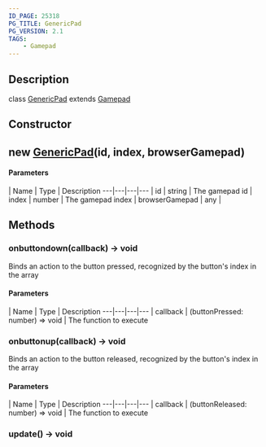 ```yaml
---
ID_PAGE: 25318
PG_TITLE: GenericPad
PG_VERSION: 2.1
TAGS:
    - Gamepad
---
```

## Description

class [GenericPad](/classes/3.0/GenericPad) extends [Gamepad](/classes/3.0/Gamepad)



## Constructor

## new [GenericPad](/classes/3.0/GenericPad)(id, index, browserGamepad)



#### Parameters
 | Name | Type | Description
---|---|---|---
 | id | string |      The gamepad id
 | index | number |      The gamepad index
 | browserGamepad | any | 
## Methods

### onbuttondown(callback) &rarr; void

Binds an action to the button pressed, recognized by the button's index in the array

#### Parameters
 | Name | Type | Description
---|---|---|---
 | callback | (buttonPressed: number) =&gt; void |      The function to execute

### onbuttonup(callback) &rarr; void

Binds an action to the button released, recognized by the button's index in the array

#### Parameters
 | Name | Type | Description
---|---|---|---
 | callback | (buttonReleased: number) =&gt; void |      The function to execute

### update() &rarr; void


